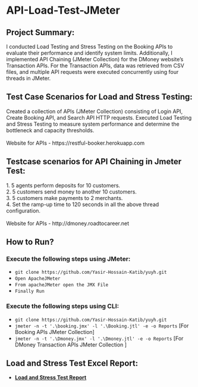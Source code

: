 # API-Load-Test-JMeter


<h2>Project Summary:</h2> 
I conducted Load Testing and Stress Testing on the Booking APIs to evaluate their performance and identify system limits. Additionally, I implemented API Chaining (JMeter Collection) for the DMoney website’s Transaction APIs. For the Transaction APIs, data was retrieved from CSV files, and multiple API requests were executed concurrently using four threads in JMeter.

<h2>Test Case Scenarios for Load and Stress Testing:</h2>
Created a collection of APIs (JMeter Collection) consisting of Login API, Create Booking API, and Search API HTTP requests.
Executed Load Testing and Stress Testing to measure system performance and determine the bottleneck and capacity thresholds.<br>
<br>
Website for APIs - https://restful-booker.herokuapp.com

<h2>Testcase scenarios for API Chaining in Jmeter Test: </h2>
1. 5 agents perform deposits for 10 customers.<br>
2. 5 customers send money to another 10 customers.<br>
3. 5 customers make payments to 2 merchants.<br>
4. Set the ramp-up time to 120 seconds in all the above thread configuration.<br>
<br>
Website for APIs - http://dmoney.roadtocareer.net

<h2>How to Run?</h2>

<h3> Execute the following steps using JMeter: </h3> 
   
  - ``` git clone https://github.com/Yasir-Hossain-Katib/yuyh.git ```<br>
  - ``` Open ApacheJMeter ``` <br>
  - ``` From apacheJMeter open the JMX File ```<br> 
  - ``` Finally Run ```

<h3>Execute the following steps using CLI: </h3>

  - ``` git clone https://github.com/Yasir-Hossain-Katib/yuyh.git ```
  - ``` jmeter -n -t '.\booking.jmx' -l '.\Booking.jtl' -e -o Reports ``` [For Booking APIs JMeter Collection] <br>
  - ``` jmeter -n -t '.\Dmoney.jmx' -l '.\Dmoney.jtl' -e -o Reports ``` [For DMoney Transaction APIs JMeter Collection ]

<h2>Load and Stress Test Excel Report:</h2>

 - **[Load and Stress Test Report](https://docs.google.com/spreadsheets/d/1iGBD9d_MBbxWRMku1ZJT4yFe1w7vU-ic3HExp-wUkZI/edit?gid=0#gid=0)**  
